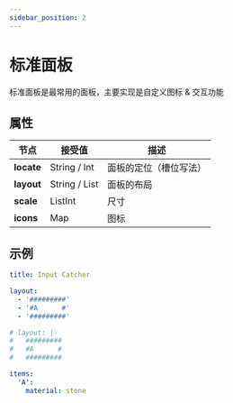 ```yaml
---
sidebar_position: 2
---
```


# 标准面板

标准面板是最常用的面板，主要实现是自定义图标 & 交互功能

## 属性

| **节点**     | 接受值           | 描述          |
|------------|---------------|-------------|
| **locate** | String / Int  | 面板的定位（槽位写法） |
| **layout** | String / List | 面板的布局       |
| **scale**  | ListInt       | 尺寸          |
| **icons**  | Map           | 图标          |

## 示例

```yaml
title: Input Catcher

layout:
  - '#########'
  - '#A      #'
  - '#########'

# layout: |-
#   #########
#   #A      #
#   #########

items:
  'A':
    material: stone
```
